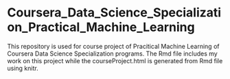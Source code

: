 # Coursera_Data_Science_Specialization_Practical_Machine_Learning
This repository is used for course project of Pracitical Machine Learning of Coursera Data Science Specialization programs.
The Rmd file includes my work on this project while the courseProject.html is generated from Rmd file using knitr.
